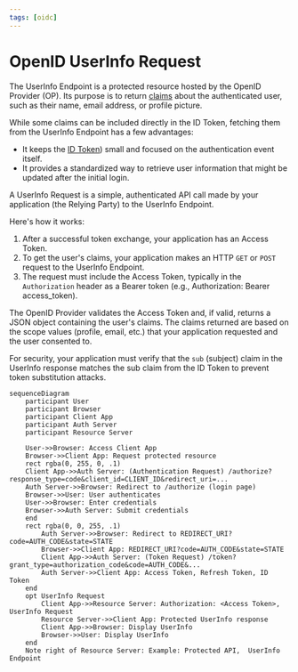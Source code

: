 ```yaml
---
tags: [oidc]
---
```


# OpenID UserInfo Request

The UserInfo Endpoint is a protected resource hosted by the OpenID Provider (OP). Its purpose is to return [claims](standard-claims.md) about the authenticated user, such as their name, email address, or profile picture.

While some claims can be included directly in the ID Token, fetching them from the UserInfo Endpoint has a few advantages:

* It keeps the [ID Token](id-token.md)) small and focused on the authentication event itself.
* It provides a standardized way to retrieve user information that might be updated after the initial login.

A UserInfo Request is a simple, authenticated API call made by your application (the Relying Party) to the UserInfo Endpoint.

Here's how it works:

1. After a successful token exchange, your application has an Access Token.
2. To get the user's claims, your application makes an HTTP `GET` or `POST` request to the UserInfo Endpoint.
3. The request must include the Access Token, typically in the `Authorization` header as a Bearer token (e.g., Authorization: Bearer access_token).

The OpenID Provider validates the Access Token and, if valid, returns a JSON object containing the user's claims.
The claims returned are based on the scope values (profile, email, etc.) that your application requested and the user consented to.

For security, your application must verify that the `sub` (subject) claim in the UserInfo response matches the sub claim from the ID Token to prevent token substitution attacks.

```mermaid
sequenceDiagram
    participant User
    participant Browser
    participant Client App
    participant Auth Server
    participant Resource Server

    User->>Browser: Access Client App
    Browser->>Client App: Request protected resource
    rect rgba(0, 255, 0, .1)
    Client App->>Auth Server: (Authentication Request) /authorize?response_type=code&client_id=CLIENT_ID&redirect_uri=...
    Auth Server->>Browser: Redirect to /authorize (login page)
    Browser->>User: User authenticates
    User->>Browser: Enter credentials
    Browser->>Auth Server: Submit credentials
    end
    rect rgba(0, 0, 255, .1)
        Auth Server->>Browser: Redirect to REDIRECT_URI?code=AUTH_CODE&state=STATE
        Browser->>Client App: REDIRECT_URI?code=AUTH_CODE&state=STATE
        Client App->>Auth Server: (Token Request) /token?grant_type=authorization_code&code=AUTH_CODE&...
        Auth Server->>Client App: Access Token, Refresh Token, ID Token
    end
    opt UserInfo Request
        Client App->>Resource Server: Authorization: <Access Token>, UserInfo Request
        Resource Server->>Client App: Protected UserInfo response
        Client App->>Browser: Display UserInfo
        Browser->>User: Display UserInfo
    end
    Note right of Resource Server: Example: Protected API,  UserInfo Endpoint
```